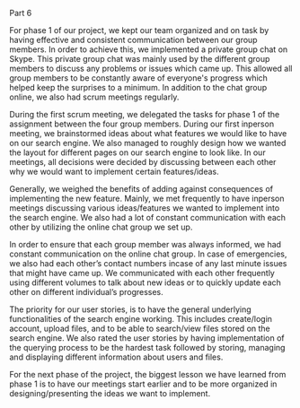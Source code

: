 Part 6

For phase 1 of our project, we kept our team organized and on task by having effective and
consistent communication between our group members. In order to achieve this, we
implemented a private group chat on Skype. This private group chat was mainly used by the
different group members to discuss any problems or issues which came up. This allowed all
group members to be constantly aware of everyone's progress which helped keep the
surprises to a minimum. In addition to the chat group online, we also had scrum meetings
regularly.

During the first scrum meeting, we delegated the tasks for phase 1 of the assignment
between the four group members. During our first inperson
meeting, we brainstormed ideas about what features we would like to have on our search engine. 
We also managed to roughly design how we wanted the layout for different pages on our search 
engine to look like. In our meetings, all decisions were decided by discussing between each other why we would
want to implement certain features/ideas. 

Generally, we weighed the benefits of adding against consequences of implementing the new feature.
Mainly, we met frequently to have inperson meetings discussing various ideas/features we
wanted to implement into the search engine. We also had a lot of constant communication
with each other by utilizing the online chat group we set up.

In order to ensure that each group member was always informed, we had constant
communication on the online chat group. In case of emergencies, we also had each other’s
contact numbers incase of any last minute issues that might have came up. We
communicated with each other frequently using different volumes to talk about new ideas or
to quickly update each other on different individual’s progresses.

The priority for our user stories, is to have the general underlying functionalities of the search
engine working. This includes create/login account, upload files, and to be able to
search/view files stored on the search engine. We also rated the user stories by having
implementation of the querying process to be the hardest task followed by storing, managing
and displaying different information about users and files.

For the next phase of the project, the biggest lesson we have learned from phase 1 is to
have our meetings start earlier and to be more organized in designing/presenting the ideas
we want to implement.